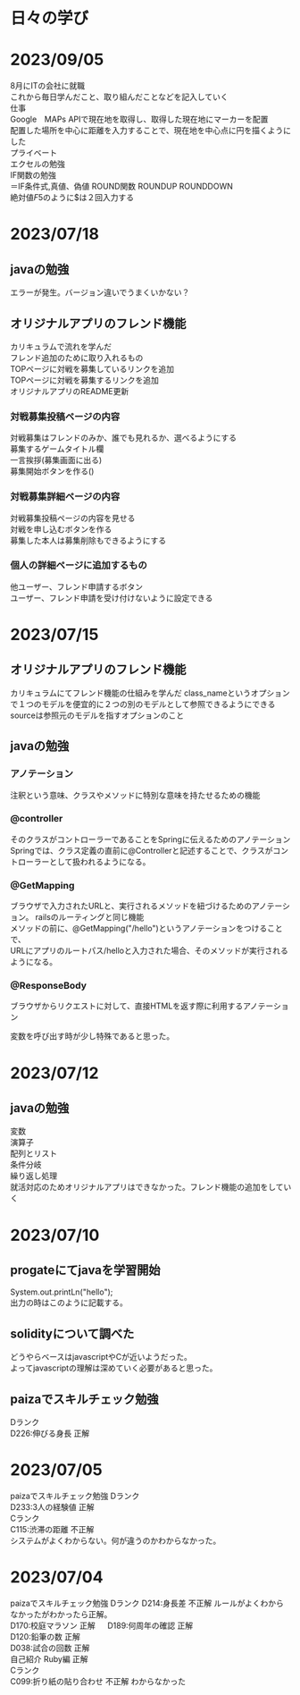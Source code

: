 # 日々の学び

# 2023/09/05
8月にITの会社に就職  
これから毎日学んだこと、取り組んだことなどを記入していく  
仕事  
Google　MAPs APIで現在地を取得し、取得した現在地にマーカーを配置  
配置した場所を中心に距離を入力することで、現在地を中心点に円を描くようにした  
プライベート  
エクセルの勉強  
IF関数の勉強  
＝IF条件式,真値、偽値
ROUND関数  ROUNDUP  ROUNDDOWN  
絶対値$F$5のように$は２回入力する



# 2023/07/18  
  
## javaの勉強  
エラーが発生。バージョン違いでうまくいかない？  
  
## オリジナルアプリのフレンド機能  
カリキュラムで流れを学んだ  
フレンド追加のために取り入れるもの  
TOPページに対戦を募集しているリンクを追加  
TOPページに対戦を募集するリンクを追加  
オリジナルアプリのREADME更新
### 対戦募集投稿ページの内容
対戦募集はフレンドのみか、誰でも見れるか、選べるようにする  
募集するゲームタイトル欄  
一言挨拶(募集画面に出る)  
募集開始ボタンを作る()
### 対戦募集詳細ページの内容  
対戦募集投稿ページの内容を見せる  
対戦を申し込むボタンを作る  
募集した本人は募集削除もできるようにする  
### 個人の詳細ページに追加するもの  
他ユーザー、フレンド申請するボタン  
ユーザー、フレンド申請を受け付けないように設定できる  

# 2023/07/15  
  
## オリジナルアプリのフレンド機能  
カリキュラムにてフレンド機能の仕組みを学んだ
class_nameというオプションで１つのモデルを便宜的に２つの別のモデルとして参照できるようにできる  
sourceは参照元のモデルを指すオプションのこと

## javaの勉強  
### アノテーション  
注釈という意味、クラスやメソッドに特別な意味を持たせるための機能  
  
### @controller  
そのクラスがコントローラーであることをSpringに伝えるためのアノテーション  
Springでは、クラス定義の直前に@Controllerと記述することで、クラスがコントローラーとして扱われるようになる。  
  
### @GetMapping  
ブラウザで入力されたURLと、実行されるメソッドを紐づけるためのアノテーション。 
railsのルーティングと同じ機能  
メソッドの前に、@GetMapping("/hello")というアノテーションをつけることで、  
URLにアプリのルートパス/helloと入力された場合、そのメソッドが実行されるようになる。  
  
### @ResponseBody  
ブラウザからリクエストに対して、直接HTMLを返す際に利用するアノテーション  
  
  変数を呼び出す時が少し特殊であると思った。  
  




# 2023/07/12
## javaの勉強
変数  
演算子  
配列とリスト  
条件分岐  
繰り返し処理  
就活対応のためオリジナルアプリはできなかった。フレンド機能の追加をしていく
  
# 2023/07/10  
## progateにてjavaを学習開始  
System.out.printLn("hello");  
出力の時はこのように記載する。  
  
## solidityについて調べた  
どうやらベースはjavascriptやCが近いようだった。  
よってjavascriptの理解は深めていく必要があると思った。

## paizaでスキルチェック勉強
Dランク  
D226:伸びる身長  正解  

# 2023/07/05
paizaでスキルチェック勉強
Dランク  
D233:3人の経験値  正解  
Cランク  
C115:渋滞の距離  不正解  
システムがよくわからない。何が違うのかわからなかった。


# 2023/07/04
paizaでスキルチェック勉強
Dランク
D214:身長差 不正解  ルールがよくわからなかったがわかったら正解。  
D170:校庭マラソン  正解  　
D189:何周年の確認  正解  
D120:鉛筆の数  正解  
D038:試合の回数  正解  
自己紹介 Ruby編  正解  
Cランク  
C099:折り紙の貼り合わせ  不正解  わからなかった
